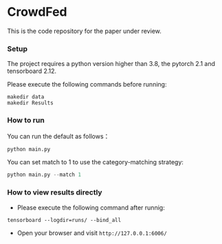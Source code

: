# CrowdFed
This is the code repository for the paper under review.

### Setup

The project requires a python version higher than 3.8, the pytorch 2.1 and tensorboard 2.12.

Please execute the following commands before running:

```
makedir data
makedir Results
```

### How to run

You can run the default as follows：

```python
python main.py
```

You can set match to 1 to use the category-matching strategy:

```python
python main.py --match 1
```

### How to view results directly

* Please execute the following command after runnig:

```
tensorboard --logdir=runs/ --bind_all
```

* Open your browser and visit `http://127.0.0.1:6006/`
